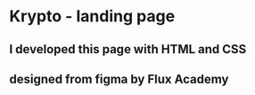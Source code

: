 # Krypto - landing page
## I developed this page with HTML and CSS
## designed from figma by Flux Academy
